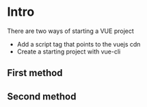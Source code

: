 # Intro

There are two ways of starting a VUE project

* Add a script tag that points to the vuejs cdn
* Create a starting project with vue-cli

## First method

## Second method
